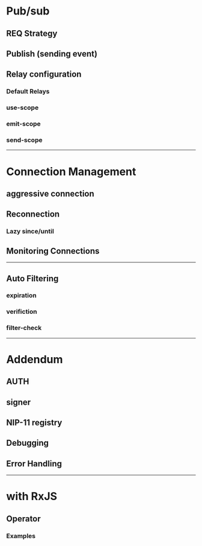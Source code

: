 # Pub/sub
## REQ Strategy
## Publish (sending event)

## Relay configuration
### Default Relays
### use-scope
### emit-scope
### send-scope

---
# Connection Management
## aggressive connection
## Reconnection
### Lazy since/until
## Monitoring Connections

---
## Auto Filtering
### expiration
### verifiction
### filter-check

---
# Addendum

## AUTH
## signer
## NIP-11 registry
## Debugging
## Error Handling

---
# with RxJS
## Operator
### Examples
